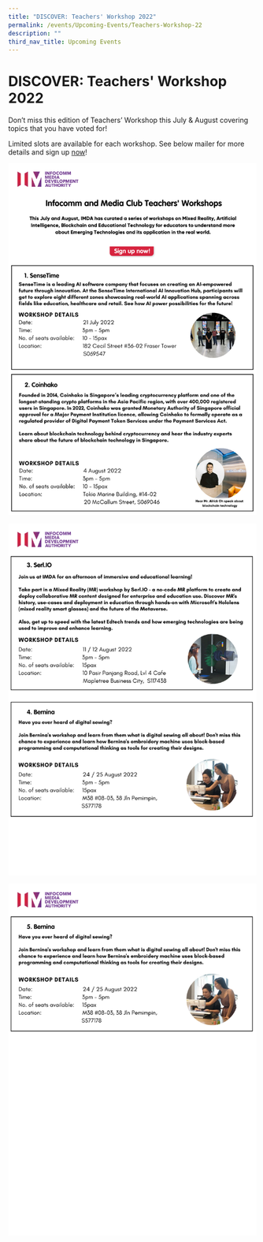 ```yaml
---
title: "DISCOVER: Teachers' Workshop 2022"
permalink: /events/Upcoming-Events/Teachers-Workshop-22
description: ""
third_nav_title: Upcoming Events
---
```

# DISCOVER: Teachers' Workshop 2022

Don’t miss this edition of Teachers’ Workshop this July & August covering topics that you have voted for! 

Limited slots are available for each workshop. See below mailer for more details and sign up [now](https://go.gov.sg/teachersworkshop2022)!

![](/images/teacher%20seminar%201.jpg)

![](/images/teacher%20seminar%202.jpg)

![](/images/Teachers%20Seminar%203.jpg)
